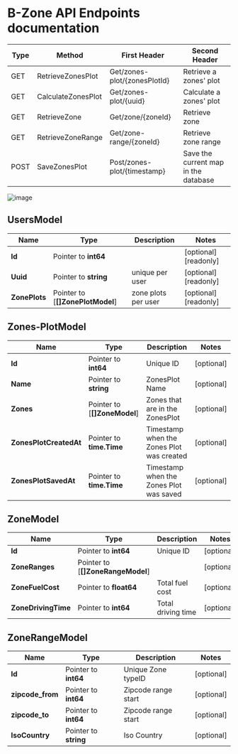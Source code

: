 
# B-Zone API Endpoints documentation




| Type | Method             | First Header                 | Second Header                        |
|------|--------------------|------------------------------|--------------------------------------|
| GET  | RetrieveZonesPlot  | Get/zones-plot/{zonesPlotId} | Retrieve a zones' plot               |
| GET  | CalculateZonesPlot | Get/zones-plot/{uuid}        | Calculate a zones' plot              |
| GET  | RetrieveZone       | Get/zone/{zoneId}            | Retrieve zone                        |
| GET  | RetrieveZoneRange  | Get/zone-range/{zoneId}      | Retrieve zone range                  |
| POST | SaveZonesPlot      | Post/zones-plot/{timestamp}  | Save the current map in the database |

![image](https://user-images.githubusercontent.com/64141509/223399207-90dbee2a-1448-44a2-ae07-e80f4244d1dd.png)

## UsersModel

| Name          | Type                             | Description         | Notes                 |
|---------------|----------------------------------|---------------------|-----------------------|
| **Id**        | Pointer to **int64**             |                     | [optional] [readonly] |
| **Uuid**      | Pointer to **string**            | unique per user     | [optional] [readonly] |
| **ZonePlots** | Pointer to [**[]ZonePlotModel**] | zone plots per user | [optional] [readonly] |



## Zones-PlotModel
| Name                   | Type                         | Description                               | Notes      |
|------------------------|------------------------------|-------------------------------------------|------------|
| **Id**                 | Pointer to **int64**         | Unique ID                                 | [optional] |
| **Name**               | Pointer to **string**        | ZonesPlot Name                            | [optional] |
| **Zones**              | Pointer to [**[]ZoneModel**] | Zones that are in the ZonesPlot           | [optional] |
| **ZonesPlotCreatedAt** | Pointer to **time.Time**     | Timestamp when the Zones Plot was created | [optional] |
| **ZonesPlotSavedAt**   | Pointer to **time.Time**     | Timestamp when the Zones Plot was saved   | [optional] |


## ZoneModel

| Name                | Type                              | Description        | Notes      |
|---------------------|-----------------------------------|--------------------|------------|
| **Id**              | Pointer to **int64**              | Unique ID          | [optional] |
| **ZoneRanges**      | Pointer to [**[]ZoneRangeModel**] |                    | [optional] |
| **ZoneFuelCost**    | Pointer to **float64**            | Total fuel cost    | [optional] |
| **ZoneDrivingTime** | Pointer to **int64**              | Total driving time | [optional] |

## ZoneRangeModel

| Name             | Type                  | Description         | Notes      |
|------------------|-----------------------|---------------------|------------|
| **Id**           | Pointer to **int64**  | Unique Zone typeID  | [optional] |
| **zipcode_from** | Pointer to **int64**  | Zipcode range start | [optional] |
| **zipcode_to**   | Pointer to **int64**  | Zipcode range start | [optional] |
| **IsoCountry**   | Pointer to **string** | Iso Country         | [optional] |



